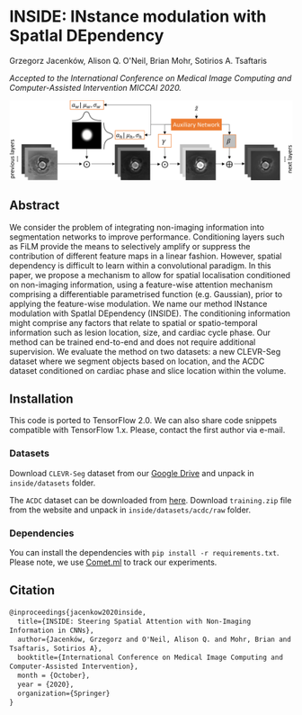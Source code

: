 # INSIDE: INstance modulation with SpatIal DEpendency
Grzegorz Jacenków, Alison Q. O'Neil, Brian Mohr, Sotirios A. Tsaftaris

*Accepted to the International Conference on Medical Image Computing and
Computer-Assisted Intervention MICCAI 2020.*

![INSIDE](images/method.png)

## Abstract
We consider the problem of integrating non-imaging information into segmentation
networks to improve performance. Conditioning layers such as FiLM provide the
means to selectively amplify or suppress the contribution of different feature
maps in a linear fashion. However, spatial dependency is difficult to learn
within a convolutional paradigm. In this paper, we propose a mechanism to allow
for spatial localisation conditioned on non-imaging information, using a
feature-wise attention mechanism comprising a differentiable parametrised
function (e.g. Gaussian), prior to applying the feature-wise modulation. We name
our method INstance modulation with SpatIal DEpendency (INSIDE). The
conditioning information might comprise any factors that relate to spatial or
spatio-temporal information such as lesion location, size, and cardiac cycle
phase. Our method can be trained end-to-end and does not require additional
supervision. We evaluate the method on two datasets: a new CLEVR-Seg dataset
where we segment objects based on location, and the ACDC dataset conditioned on
cardiac phase and slice location within the volume.

## Installation
This code is ported to TensorFlow 2.0. We can also share code snippets
compatible with TensorFlow 1.x. Please, contact the first author via e-mail.

### Datasets
Download `CLEVR-Seg` dataset from our
[Google Drive](https://drive.google.com/file/d/1HfFoYwm8ltCitFo94JycbF5C3X3zx3Tu)
and unpack in `inside/datasets` folder.

The `ACDC` dataset can be downloaded from
[here](https://acdc.creatis.insa-lyon.fr/). Download `training.zip` file from
the website and unpack in `inside/datasets/acdc/raw` folder.

### Dependencies
You can install the dependencies with `pip install -r requirements.txt`.
Please note, we use [Comet.ml](https://www.comet.ml/) to track our experiments.

## Citation
```
@inproceedings{jacenkow2020inside,
  title={INSIDE: Steering Spatial Attention with Non-Imaging Information in CNNs},
  author={Jacenków, Grzegorz and O'Neil, Alison Q. and Mohr, Brian and Tsaftaris, Sotirios A},
  booktitle={International Conference on Medical Image Computing and Computer-Assisted Intervention},
  month = {October},
  year = {2020},
  organization={Springer}
}
```
